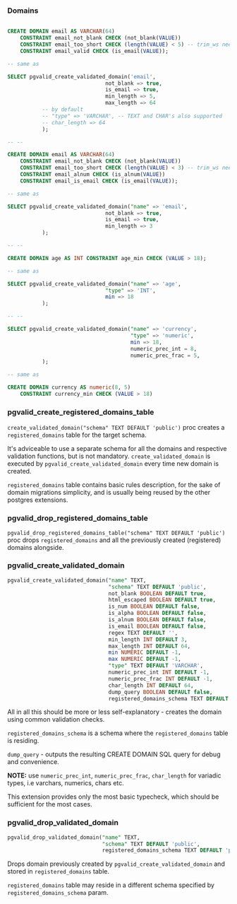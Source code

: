 ### Domains

```sql

CREATE DOMAIN email AS VARCHAR(64)
    CONSTRAINT email_not_blank CHECK (not_blank(VALUE))
    CONSTRAINT email_too_short CHECK (length(VALUE) < 5) -- trim_ws needs a cast from cstring
    CONSTRAINT email_valid CHECK (is_email(VALUE));

-- same as

SELECT pgvalid_create_validated_domain('email',
                               not_blank => true,
                               is_email => true,
                               min_length => 5,
                               max_length => 64
           -- by default  
           -- "type" => 'VARCHAR', -- TEXT and CHAR's also supported
           -- char_length => 64
           );

-- --

CREATE DOMAIN email AS VARCHAR(64)
    CONSTRAINT email_not_blank CHECK (not_blank(VALUE))
    CONSTRAINT email_too_short CHECK (length(VALUE) < 3) -- trim_ws needs a cast from cstring
    CONSTRAINT email_alnum CHECK (is_alnum(VALUE))
    CONSTRAINT email_is_email CHECK (is_email(VALUE));

-- same as

SELECT pgvalid_create_validated_domain("name" => 'email',
                               not_blank => true,
                               is_email => true,
                               min_length => 3
           );

-- --

CREATE DOMAIN age AS INT CONSTRAINT age_min CHECK (VALUE > 18);

-- same as 

SELECT pgvalid_create_validated_domain("name" => 'age',
                               "type" => 'INT',
                               min => 18
           );

-- -- 

SELECT pgvalid_create_validated_domain("name" => 'currency',
                                       "type" => 'numeric',
                                       min => 18,
                                       numeric_prec_int = 8,
                                       numeric_prec_frac = 5,
           );

-- same as

CREATE DOMAIN currency AS numeric(8, 5)
    CONSTRAINT currency_min CHECK (VALUE > 18)

```

### pgvalid_create_registered_domains_table

`create_validated_domain("schema" TEXT DEFAULT 'public')` proc creates a `registered_domains` table for the target schema.

It's adviceable to use a separate schema for all the domains and respective validation functions, but is not mandatory.
`create_validated_domain` is executed by `pgvalid_create_validated_domain` every time new domain is created.

`registered_domains` table contains basic rules description, for the sake of domain migrations simplicity, and is usually being 
reused by the other postgres extensions.

### pgvalid_drop_registered_domains_table

`pgvalid_drop_registered_domains_table("schema" TEXT DEFAULT 'public')` proc drops `registered_domains` and all the previously created (registered) domains alongside. 

### pgvalid_create_validated_domain

```sql
pgvalid_create_validated_domain("name" TEXT,
                                "schema" TEXT DEFAULT 'public',
                                not_blank BOOLEAN DEFAULT true,
                                html_escaped BOOLEAN DEFAULT true,
                                is_num BOOLEAN DEFAULT false,
                                is_alpha BOOLEAN DEFAULT false,
                                is_alnum BOOLEAN DEFAULT false,
                                is_email BOOLEAN DEFAULT false,
                                regex TEXT DEFAULT '',
                                min_length INT DEFAULT 3,
                                max_length INT DEFAULT 64,
                                min NUMERIC DEFAULT -1,
                                max NUMERIC DEFAULT -1,
                                "type" TEXT DEFAULT 'VARCHAR',
                                numeric_prec_int INT DEFAULT -1,
                                numeric_prec_frac INT DEFAULT -1,
                                char_length INT DEFAULT 64,
                                dump_query BOOLEAN DEFAULT false,
                                registered_domains_schema TEXT DEFAULT 'public')
```

All in all this should be more or less self-explanatory - creates the domain using common validation checks.

`registered_domains_schema` is a schema where the `registered_domains` table is residing.

`dump_query` - outputs the resulting CREATE DOMAIN SQL query for debug and convenience.

**NOTE:** use `numeric_prec_int`, `numeric_prec_frac`, `char_length` for variadic types, i.e varchars, numerics, chars etc.

This extension provides only the most basic typecheck, which should be sufficient for the most cases.

### pgvalid_drop_validated_domain 

```sql
pgvalid_drop_validated_domain("name" TEXT,
                              "schema" TEXT DEFAULT 'public',
                              registered_domains_schema TEXT DEFAULT 'public') 
```

Drops domain previously created by `pgvalid_create_validated_domain` and stored in `registered_domains` table.

`registered_domains` table may reside in a different schema specified by `registered_domains_schema` param.